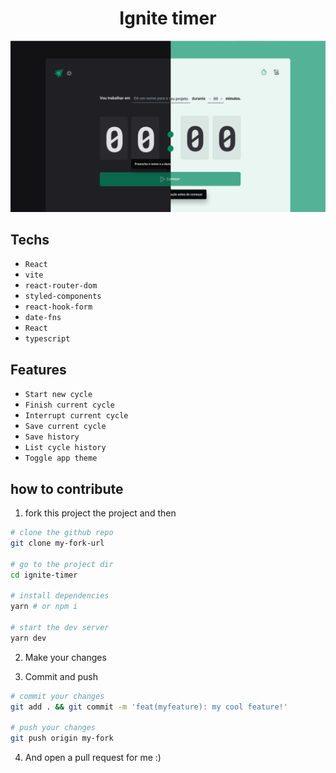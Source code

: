 <h1 align=center>Ignite timer</h1>

<img src=".github/banner.png" alt="Ignite timer banner">

## Techs

- `React`
- `vite`
- `react-router-dom`
- `styled-components`
- `react-hook-form`
- `date-fns`
- `React`
- `typescript`

## Features

- `Start new cycle`
- `Finish current cycle`
- `Interrupt current cycle`
- `Save current cycle`
- `Save history`
- `List cycle history`
- `Toggle app theme`

## how to contribute

1. fork this project the project and then

```bash
# clone the github repo
git clone my-fork-url

# go to the project dir
cd ignite-timer

# install dependencies
yarn # or npm i

# start the dev server
yarn dev
```
2. Make your changes

3. Commit and push

```bash
# commit your changes
git add . && git commit -m 'feat(myfeature): my cool feature!'

# push your changes
git push origin my-fork
```

4. And open a pull request for me :)
